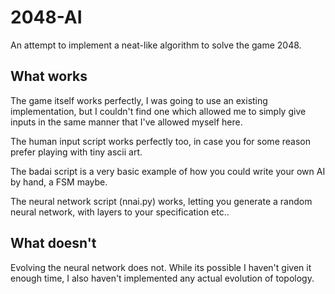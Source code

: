 # 2048-AI

An attempt to implement a neat-like algorithm to solve the game 2048.

## What works

The game itself works perfectly, I was going to use an existing implementation, but I couldn't find one which allowed me to simply give inputs in the same manner that I've allowed myself here.

The human input script works perfectly too, in case you for some reason prefer playing with tiny ascii art.

The badai script is a very basic example of how you could write your own AI by hand, a FSM maybe.

The neural network script (nnai.py) works, letting you generate a random neural network, with layers to your specification etc..

## What doesn't

Evolving the neural network does not. While its possible I haven't given it enough time, I also haven't implemented any actual evolution of topology. 